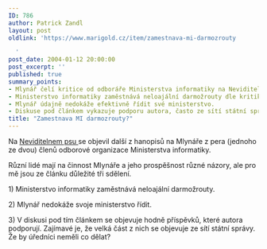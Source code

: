 ```yaml
---
ID: 786
author: Patrick Zandl
layout: post
oldlink: 'https://www.marigold.cz/item/zamestnava-mi-darmozrouty

  '
post_date: 2004-01-12 20:00:00
post_excerpt: ''
published: true
summary_points:
- Mlynář čelí kritice od odboráře Ministerstva informatiky na Neviditelném psu.
- Ministerstvo informatiky zaměstnává neloajální darmožrouty dle kritiky.
- Mlynář údajně nedokáže efektivně řídit své ministerstvo.
- Diskuse pod článkem vykazuje podporu autora, často ze sítí státní správy.
title: "Zamestnava MI darmozrouty?"
---
```


<p>
Na <A href="http://pes.eunet.cz/clanky/2004/01/34984_0_0_0.html">Neviditelnem psu </A>se objevil další z hanopisů na Mlynáře z pera (jednoho ze dvou) členů odborové organizace Ministerstva informatiky. </p>

<p>
Různí lidé mají na činnost Mlynáře a jeho prospěšnost různé názory, ale pro mě jsou ze článku&#160;důležité&#160;tři sdělení.</p>

<p>
1) Ministerstvo informatiky zaměstnává&#160;neloajální darmožrouty.</p>

<p>
2) Mlynář nedokáže svoje ministerstvo řídit.</p>

<p>
3) V diskusi pod tím článkem se objevuje hodně příspěvků, které autora podporují. Zajímavé je, že velká část z nich se objevuje ze sítí státní správy. Že by úředníci neměli co dělat?</p>
